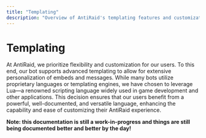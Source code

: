 ```yaml
---
title: "Templating"
description: "Overview of AntiRaid's templating features and customization options for users."
---
```


# Templating

At AntiRaid, we prioritize flexibility and customization for our users. To this end, our bot supports advanced templating to allow for extensive personalization of embeds and messages. While many bots utilize proprietary languages or templating engines, we have chosen to leverage Lua—a renowned scripting language widely used in game development and other applications. This decision ensures that our users benefit from a powerful, well-documented, and versatile language, enhancing the capability and ease of customizing their AntiRaid experience.

**Note: this documentation is still a work-in-progress and things are still being documented better and better by the day!**
